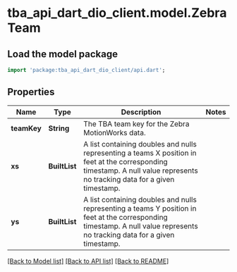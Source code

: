 # tba_api_dart_dio_client.model.ZebraTeam

## Load the model package
```dart
import 'package:tba_api_dart_dio_client/api.dart';
```

## Properties
Name | Type | Description | Notes
------------ | ------------- | ------------- | -------------
**teamKey** | **String** | The TBA team key for the Zebra MotionWorks data. | 
**xs** | **BuiltList<double>** | A list containing doubles and nulls representing a teams X position in feet at the corresponding timestamp. A null value represents no tracking data for a given timestamp. | 
**ys** | **BuiltList<double>** | A list containing doubles and nulls representing a teams Y position in feet at the corresponding timestamp. A null value represents no tracking data for a given timestamp. | 

[[Back to Model list]](../README.md#documentation-for-models) [[Back to API list]](../README.md#documentation-for-api-endpoints) [[Back to README]](../README.md)


